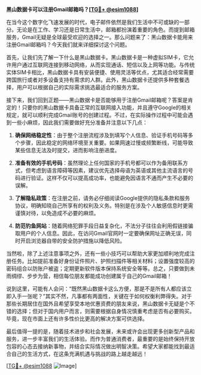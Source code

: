 **黑山数据卡可以注册Gmail邮箱吗？[[TG💪+ @esim1088](https://t.me/s/esim1088)]**

在当今这个数字化飞速发展的时代，电子邮件依然是我们生活中不可或缺的一部分。无论是在工作、学习还是日常生活中，邮箱都扮演着重要的角色。而提到邮箱服务，Gmail无疑是全球最受欢迎的选择之一。那么问题来了：黑山数据卡能用来注册Gmail邮箱吗？今天我们就来详细探讨这个问题。

首先，让我们先了解一下什么是黑山数据卡。黑山数据卡是一种虚拟SIM卡，它允许用户通过互联网连接到移动网络，从而实现通话、短信以及上网等功能。与传统实体SIM卡相比，黑山数据卡具有安装便捷、使用灵活等优点，尤其适合经常需要跨国旅行或者对多设备支持有需求的人群。此外，黑山数据卡还提供多种套餐选择，用户可以根据自己的实际需求挑选最适合的服务方案。

接下来，我们回到正题——黑山数据卡是否能够用于注册Gmail邮箱呢？答案是肯定的！只要你的黑山数据卡具备正常的互联网接入功能，并且遵守Google的相关规定，就可以顺利完成Gmail账号的创建过程。不过，在实际操作过程中可能会遇到一些小麻烦，因此我们需要做好充分准备并注意以下几点：

1. **确保网络稳定性**：由于整个注册流程涉及到填写个人信息、验证手机号码等多个步骤，因此稳定的网络环境至关重要。如果网速过慢或频繁断线，可能导致某些信息无法及时提交，进而影响注册进度。
   
2. **准备有效的手机号码**：虽然理论上任何国家的手机号都可以作为备用联系方式，但考虑到语言障碍等因素，建议优先选择母语为英语或其他主流语言的号码进行验证。这样不仅可以提高成功率，也能避免因语言不通而产生不必要的误解。
   
3. **了解隐私政策**：在注册之前，请务必仔细阅读Google提供的隐私条款和服务协议，明确知晓自己所享有的权利及义务。特别是在涉及个人敏感信息时更需谨慎对待，以免造成不必要的麻烦。
   
4. **防范钓鱼网站**：随着网络犯罪手段日益复杂化，不法分子往往会利用假链接骗取用户的个人信息。因此，在访问Gmail官网时一定要确保网址正确无误，同时开启浏览器自带的安全防护措施以降低风险。

当然啦，除了上述注意事项之外，还有一些小技巧可以帮助大家更加顺利地完成注册任务。比如提前准备好身份证件照片、护照扫描件等相关材料；设置强度较高的密码组合以防账户被盗；定期更新软件版本保持系统安全等等。总之，只要做到未雨绸缪、步步为营，相信每位朋友都能成功创建属于自己的Gmail邮箱！

说到这里，可能有人会问：“既然黑山数据卡这么方便，那是不是所有人都应该立即入手一张呢？”其实不然，凡事都有两面性，关键在于如何权衡利弊得失。对于那些长期居住在国外且希望享受本地优惠资费的朋友来说，黑山数据卡无疑是个不错的选择；但对于国内用户而言，则需要根据自身情况慎重考虑是否有必要购买。毕竟，现在市面上还有许多性价比更高的解决方案可供选择。

最后值得一提的是，随着技术进步和社会发展，未来或许会出现更多创新型产品和服务，进一步丰富我们的生活体验。而作为普通消费者，最重要的是始终保持开放包容的心态去接纳新事物，并结合实际情况做出明智决策。希望大家都能找到最适合自己的生活方式，在这条充满机遇与挑战的路上越走越远！

[[TG💪+ @esim1088](https://t.me/s/esim1088) ![Image](https://i.postimg.cc/4NQfJmqS/Snipaste-2025-05-13-00-14-12.png)]